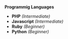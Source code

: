 **Programmig Languages**
* **PHP** _(Intermediate)_
* **Javascript** _(Intermediate)_
* **Ruby** _(Beginner)_
* **Python** _(Beginner)_
